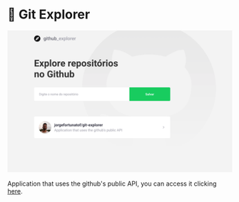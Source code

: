 # 🧭 Git Explorer 
![screenshot.png](screenshot.png)

Application that uses the github's public API, you can access it clicking [here](https://naughty-yonath-c176e0.netlify.app/).
